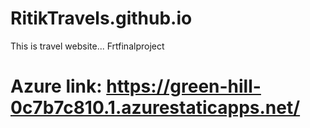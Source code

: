 # RitikTravels.github.io
This is travel website...
Frtfinalproject
# Azure link: https://green-hill-0c7b7c810.1.azurestaticapps.net/
